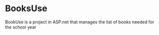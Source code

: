 # BooksUse
BookUse is a project in ASP.net that manages the list of books needed for the school year
